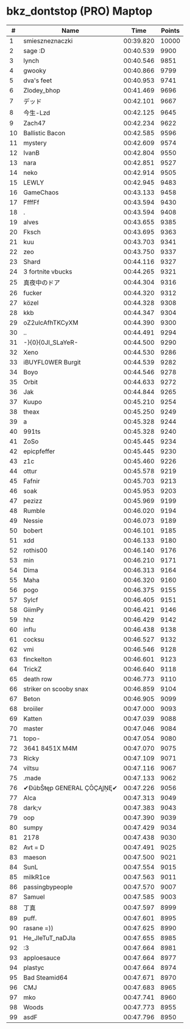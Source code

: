 # bkz_dontstop (PRO) Maptop

|  # | Name | Time | Points |
|-------------- | -------------- | -------------- | -------------- | 
| 1 | smieszneznaczki | 00:39.820 | 10000 | 
| 2 | sage :D | 00:40.539 | 9900 | 
| 3 | lynch | 00:40.546 | 9851 | 
| 4 | gwooky | 00:40.866 | 9799 | 
| 5 | dva's feet | 00:40.953 | 9741 | 
| 6 | Zlodey_bhop | 00:41.469 | 9696 | 
| 7 | デッド | 00:42.101 | 9667 | 
| 8 | 今生-Lzd | 00:42.125 | 9645 | 
| 9 | Zach47 | 00:42.234 | 9622 | 
| 10 | Ballistic Bacon | 00:42.585 | 9596 | 
| 11 | mystery | 00:42.609 | 9574 | 
| 12 | IvanB | 00:42.804 | 9550 | 
| 13 | nara | 00:42.851 | 9527 | 
| 14 | neko | 00:42.914 | 9505 | 
| 15 | LEWLY | 00:42.945 | 9483 | 
| 16 | GameChaos | 00:43.133 | 9458 | 
| 17 | FfffFf | 00:43.594 | 9430 | 
| 18 | . | 00:43.594 | 9408 | 
| 19 | alves | 00:43.655 | 9385 | 
| 20 | Fksch | 00:43.695 | 9363 | 
| 21 | kuu | 00:43.703 | 9341 | 
| 22 | zeo | 00:43.750 | 9337 | 
| 23 | Shard | 00:44.116 | 9327 | 
| 24 | 3 fortnite vbucks | 00:44.265 | 9321 | 
| 25 | 真夜中のドア | 00:44.304 | 9316 | 
| 26 | fucker | 00:44.320 | 9312 | 
| 27 | közel | 00:44.328 | 9308 | 
| 28 | kkb | 00:44.347 | 9304 | 
| 29 | oZ2ulcAfhTKCyXM | 00:44.390 | 9300 | 
| 30 | .. | 00:44.491 | 9294 | 
| 31 | -}{0}{0JI_SLaYeR- | 00:44.500 | 9290 | 
| 32 | Xeno | 00:44.530 | 9286 | 
| 33 | iBUYFL0WER Burgit | 00:44.539 | 9282 | 
| 34 | Boyo | 00:44.546 | 9278 | 
| 35 | Orbit | 00:44.633 | 9272 | 
| 36 | Jak | 00:44.844 | 9265 | 
| 37 | Kuupo | 00:45.210 | 9254 | 
| 38 | theax | 00:45.250 | 9249 | 
| 39 | a | 00:45.328 | 9244 | 
| 40 | 991ts | 00:45.328 | 9240 | 
| 41 | ZoSo | 00:45.445 | 9234 | 
| 42 | epicpfeffer | 00:45.445 | 9230 | 
| 43 | z1c | 00:45.460 | 9226 | 
| 44 | ottur | 00:45.578 | 9219 | 
| 45 | Fafnir | 00:45.703 | 9213 | 
| 46 | soak | 00:45.953 | 9203 | 
| 47 | pezizz | 00:45.969 | 9199 | 
| 48 | Rumble | 00:46.020 | 9194 | 
| 49 | Nessie | 00:46.073 | 9189 | 
| 50 | bobert | 00:46.101 | 9185 | 
| 51 | xdd | 00:46.133 | 9180 | 
| 52 | rothis00 | 00:46.140 | 9176 | 
| 53 | min | 00:46.210 | 9171 | 
| 54 | Dima | 00:46.313 | 9164 | 
| 55 | Maha | 00:46.320 | 9160 | 
| 56 | pogo | 00:46.375 | 9155 | 
| 57 | Sylcf | 00:46.405 | 9151 | 
| 58 | GiimPy | 00:46.421 | 9146 | 
| 59 | hhz | 00:46.429 | 9142 | 
| 60 | influ | 00:46.438 | 9138 | 
| 61 | cocksu | 00:46.527 | 9132 | 
| 62 | vmi | 00:46.546 | 9128 | 
| 63 | finckelton | 00:46.601 | 9123 | 
| 64 | TrickZ | 00:46.640 | 9118 | 
| 65 | death row | 00:46.773 | 9110 | 
| 66 | striker on scooby snax | 00:46.859 | 9104 | 
| 67 | Beton | 00:46.905 | 9099 | 
| 68 | broiiler | 00:47.000 | 9093 | 
| 69 | Katten | 00:47.039 | 9088 | 
| 70 | master | 00:47.046 | 9084 | 
| 71 | topo- | 00:47.054 | 9080 | 
| 72 | 3641 8451X M4M | 00:47.070 | 9075 | 
| 73 | Ricky | 00:47.109 | 9071 | 
| 74 | viltsu | 00:47.116 | 9067 | 
| 75 | .made | 00:47.133 | 9062 | 
| 76 | ✔ĐûbŠŧęp GENERAL ÇŌÇĄĮŅĘ✔ | 00:47.226 | 9056 | 
| 77 | Alca | 00:47.313 | 9049 | 
| 78 | dark;v | 00:47.383 | 9043 | 
| 79 | oop | 00:47.390 | 9039 | 
| 80 | sumpy | 00:47.429 | 9034 | 
| 81 | 2178 | 00:47.438 | 9030 | 
| 82 | Avt = D | 00:47.491 | 9025 | 
| 83 | maeson | 00:47.500 | 9021 | 
| 84 | SunL | 00:47.554 | 9015 | 
| 85 | milkR1ce | 00:47.563 | 9011 | 
| 86 | passingbypeople | 00:47.570 | 9007 | 
| 87 | Samuel | 00:47.585 | 9003 | 
| 88 | 丁真 | 00:47.597 | 8999 | 
| 89 | puff. | 00:47.601 | 8995 | 
| 90 | rasane =)) | 00:47.625 | 8990 | 
| 91 | He_JleTuT_naDJla | 00:47.655 | 8985 | 
| 92 | :3 | 00:47.664 | 8981 | 
| 93 | apploesauce | 00:47.664 | 8977 | 
| 94 | plastyc | 00:47.664 | 8974 | 
| 95 | Bad Steamid64 | 00:47.671 | 8970 | 
| 96 | CMJ | 00:47.683 | 8965 | 
| 97 | mko | 00:47.741 | 8960 | 
| 98 | Woods | 00:47.773 | 8955 | 
| 99 | asdF | 00:47.796 | 8950 | 


